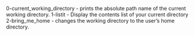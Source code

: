 0-current_working_directory - prints the absolute path name of the current working directory.
1-listit - Display the contents list of your current directory
2-bring_me_home -  changes the working directory to the user’s home directory.
